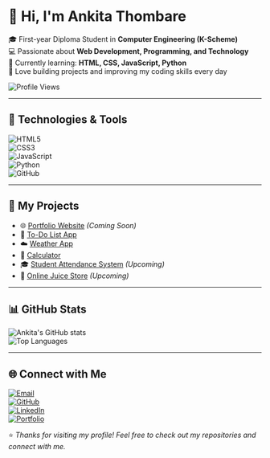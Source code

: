 # 👋 Hi, I'm Ankita Thombare  

🎓 First-year Diploma Student in **Computer Engineering (K-Scheme)**  
💻 Passionate about **Web Development, Programming, and Technology**  
🌱 Currently learning: **HTML, CSS, JavaScript, Python**  
🚀 Love building projects and improving my coding skills every day  

![Profile Views](https://komarev.com/ghpvc/?username=ankitathombare99-byte&color=blue)  

---

## 🔧 Technologies & Tools  
![HTML5](https://img.shields.io/badge/-HTML5-E34F26?logo=html5&logoColor=fff)  
![CSS3](https://img.shields.io/badge/-CSS3-1572B6?logo=css3&logoColor=fff)  
![JavaScript](https://img.shields.io/badge/-JavaScript-F7DF1E?logo=javascript&logoColor=000)  
![Python](https://img.shields.io/badge/-Python-3776AB?logo=python&logoColor=fff)  
![GitHub](https://img.shields.io/badge/-GitHub-181717?logo=github&logoColor=fff)  

---

## 📂 My Projects  
- 🌐 [Portfolio Website](#) *(Coming Soon)*  
- 📝 [To-Do List App](#)  
- ☁️ [Weather App](#)  
- 🔢 [Calculator](#)  
- 🎓 [Student Attendance System](#) *(Upcoming)*  
- 🥤 [Online Juice Store](#) *(Upcoming)*  

---

## 📊 GitHub Stats  
![Ankita's GitHub stats](https://github-readme-stats.vercel.app/api?username=ankitathombare99-byte&show_icons=true&theme=radical)  
![Top Languages](https://github-readme-stats.vercel.app/api/top-langs/?username=ankitathombare99-byte&layout=compact&theme=radical)  

---

## 🌐 Connect with Me  

[![Email](https://img.shields.io/badge/Email-D14836?style=for-the-badge&logo=gmail&logoColor=white)](mailto:ankitathombare99@gmail.com)  
[![GitHub](https://img.shields.io/badge/GitHub-181717?style=for-the-badge&logo=github&logoColor=white)](https://github.com/ankitathombare99-byte)  
[![LinkedIn](https://img.shields.io/badge/LinkedIn-0A66C2?style=for-the-badge&logo=linkedin&logoColor=white)](https://linkedin.com/in/your-link)  
[![Portfolio](https://img.shields.io/badge/Portfolio-000000?style=for-the-badge&logo=About.me&logoColor=white)](#)  

⭐ *Thanks for visiting my profile! Feel free to check out my repositories and connect with me.*
